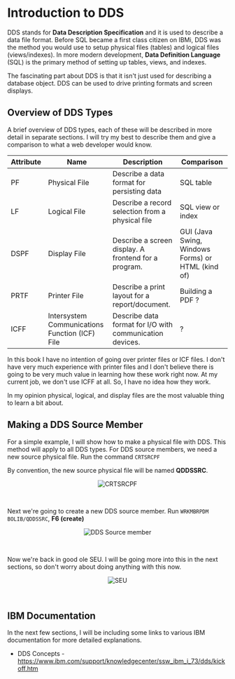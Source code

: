 # Introduction to DDS


DDS stands for **Data Description Specification** and it is used to describe a data file format.
Before SQL became a first class citizen on IBMi, DDS was the method you would use to setup physical files (tables) and logical files (views/indexes).
In more modern development, **Data Definition Language** (SQL) is the primary method of setting up tables, views, and indexes.

The fascinating part about DDS is that it isn't just used for describing a database object. DDS can be used to drive printing formats and screen displays.


## Overview of DDS Types
A brief overview of DDS types, each of these will be described in more detail in separate sections.
I will try my best to describe them and give a comparison to what a web developer would know.

| Attribute | Name          | Description                                          | Comparison        |
| --------- | ------------- | ---------------------------------------------------- | ----------------- |
| PF        | Physical File | Describe a data format for persisting data           | SQL table         |
| LF        | Logical File  | Describe a record selection from a physical file     | SQL view or index |
| DSPF      | Display File  | Describe a screen display. A frontend for a program. | GUI (Java Swing, Windows Forms) or HTML (kind of) |
| PRTF      | Printer File  | Describe a print layout for a report/document.       | Building a PDF ?  |
| ICFF      | Intersystem Communications Function (ICF) File | Describe data format for I/O with communication devices. | ? |


In this book I have no intention of going over printer files or ICF files. 
I don't have very much experience with printer files and I don't believe there is going to be very much value in learning how these work right now.
At my current job, we don't use ICFF at all. So, I have no idea how they work.

In my opinion physical, logical, and display files are the most valuable thing to learn a bit about.


## Making a DDS Source Member
For a simple example, I will show how to make a physical file with DDS. This method will apply to all DDS types.
For DDS source members, we need a new source physical file. Run the command ```CRTSRCPF```

By convention, the new source physical file will be named **QDDSSRC**.


<figure align="center">
  <img src="./core/dds/_assets/dds-01.png" alt="CRTSRCPF"/>
</figure>
<br>

Next we're going to create a new DDS source member. Run ```WRKMBRPDM BOLIB/QDDSSRC```, **F6 (create)**
<figure align="center">
  <img src="./core/dds/_assets/dds-02.png" alt="DDS Source member"/>
</figure>
<br>

Now we're back in good ole SEU. I will be going more into this in the next sections, so don't worry about doing anything with this now.
<figure align="center">
  <img src="./core/dds/_assets/dds-03.png" alt="SEU"/>
</figure>
<br>


## IBM Documentation
In the next few sections, I will be including some links to various IBM documentation for more detailed explanations.

* DDS Concepts - https://www.ibm.com/support/knowledgecenter/ssw_ibm_i_73/dds/kickoff.htm